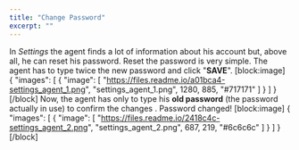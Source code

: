 ```yaml
---
title: "Change Password"
excerpt: ""
---
```

In *Settings* the agent finds a lot of information about his account but, above all, he can reset his password. Reset the password is very simple. The agent has to type twice the new password and click "**SAVE**".
[block:image]
{
  "images": [
    {
      "image": [
        "https://files.readme.io/a01bca4-settings_agent_1.png",
        "settings_agent_1.png",
        1280,
        885,
        "#717171"
      ]
    }
  ]
}
[/block]
Now, the agent has only to type his **old password** (the password actually in use) to confirm the changes . Password changed!
[block:image]
{
  "images": [
    {
      "image": [
        "https://files.readme.io/2418c4c-settings_agent_2.png",
        "settings_agent_2.png",
        687,
        219,
        "#6c6c6c"
      ]
    }
  ]
}
[/block]